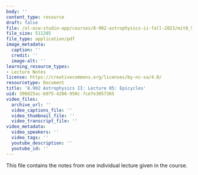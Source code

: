 ```yaml
---
body: ''
content_type: resource
draft: false
file: /ol-ocw-studio-app/courses/8-902-astrophysics-ii-fall-2023/mit8_902_f23_lec05.pdf
file_size: 511285
file_type: application/pdf
image_metadata:
  caption: ''
  credit: ''
  image-alt: ''
learning_resource_types:
- Lecture Notes
license: https://creativecommons.org/licenses/by-nc-sa/4.0/
resourcetype: Document
title: '8.902 Astrophysics II: Lecture 05: Epicycles'
uid: 390d25ac-b975-4206-950c-7ce7e3057365
video_files:
  archive_url: ''
  video_captions_file: ''
  video_thumbnail_file: ''
  video_transcript_file: ''
video_metadata:
  video_speakers: ''
  video_tags: ''
  youtube_description: ''
  youtube_id: ''
---
```

This file contains the notes from one individual lecture given in the course.